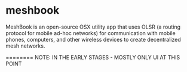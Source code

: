 meshbook
========

MeshBook is an open-source OSX utility app that uses OLSR (a routing protocol for mobile ad-hoc networks) for communication with mobile phones, computers, and other wireless devices to create decentralized mesh networks.

========
NOTE: IN THE EARLY STAGES - MOSTLY ONLY UI AT THIS POINT